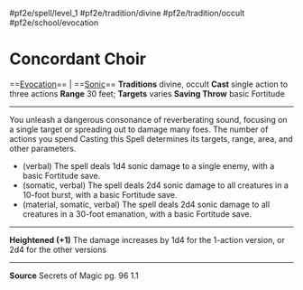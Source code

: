 #pf2e/spell/level_1 #pf2e/tradition/divine #pf2e/tradition/occult #pf2e/school/evocation 
# Concordant Choir
==[Evocation](../../../Traits/Evocation.md)== | ==[Sonic](../../../Traits/Sonic.md)==
**Traditions** divine, occult
**Cast** single action to three actions
**Range** 30 feet; **Targets** varies
**Saving Throw** basic Fortitude

---
You unleash a dangerous consonance of reverberating sound, focusing on a single target or spreading out to damage many foes. The number of actions you spend Casting this Spell determines its targets, range, area, and other parameters.

- (verbal) The spell deals 1d4 sonic damage to a single enemy, with a basic Fortitude save.
- (somatic, verbal) The spell deals 2d4 sonic damage to all creatures in a 10-foot burst, with a basic Fortitude save.
- (material, somatic, verbal) The spell deals 2d4 sonic damage to all creatures in a 30-foot emanation, with a basic Fortitude save.

---
**Heightened (+1)** The damage increases by 1d4 for the 1-action version, or 2d4 for the other versions

---
**Source** Secrets of Magic pg. 96 1.1